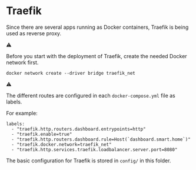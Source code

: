 # Traefik

Since there are several apps running as Docker containers, Traefik is being used as reverse proxy.

:warning:

Before you start with the deployment of Traefik, create the needed Docker network first.

```
docker network create --driver bridge traefik_net
```

:warning:

The different routes are configured in each `docker-compose.yml` file as labels.

For example:

```
labels:
  - "traefik.http.routers.dashboard.entrypoints=http"
  - "traefik.enable=true"
  - "traefik.http.routers.dashboard.rule=Host(`dashboard.smart.home`)"
  - "traefik.docker.network=traefik_net"
  - "traefik.http.services.traefik.loadbalancer.server.port=8080"
```

The basic configuration for Traefik is stored in `config/` in this folder.
